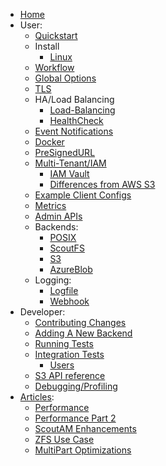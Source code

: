  * [Home](./Home)
  * User:
    * [Quickstart](./Quickstart)
    * Install
      * [Linux](./LinuxInstall)
    * [Workflow](./Workflow)
    * [Global Options](./Global-Options)
    * [TLS](./TLS)
    * HA/Load Balancing
      * [Load-Balancing](./Load-Balancing)
      * [HealthCheck](./HealthCheck)
    * [Event Notifications](./Events-Notifications)
    * [Docker](./Docker)
    * [PreSignedURL](./PreSignedURL)
    * [Multi-Tenant/IAM](./Multi-Tenant)
      * [IAM Vault](./IAM-Vault)
      * [Differences from AWS S3](./Differences-from-AWS-S3)
    * [Example Client Configs](./S3-Client-Configuration)
    * [Metrics](./Metrics)
    * [Admin APIs](./Admin-APIs)
    * Backends:
      * [POSIX](./POSIX-Backend)
      * [ScoutFS](./ScoutFS-Backend)
      * [S3](./S3-Backend)
      * [AzureBlob](./AzureBlob)
    * Logging:
      * [Logfile](./S3-server-access-log)
      * [Webhook](./Webhook-log-entries)
  * Developer:
    * [Contributing Changes](./Contributing-Changes)
    * [Adding A New Backend](./Adding-A-New-Backend)
    * [Running Tests](./Running-Test-Suite)
    * [Integration Tests](./Integration-Tests)
        * [Users](./Users-Integration-Tests)
    * [S3 API reference](./S3-API-reference)
    * [Debugging/Profiling](./Debugging)
  * [Articles](./Articles):
    * [Performance](./Performance)
    * [Performance Part 2](./Performance-Part-2)
    * [ScoutAM Enhancements](./ScoutAM-Enhancements)
    * [ZFS Use Case](./ZFS-Use-Case)
    * [MultiPart Optimizations](./MultiPart-Optimizations)
